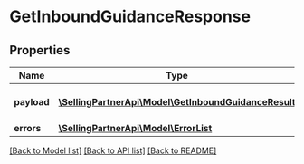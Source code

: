 # GetInboundGuidanceResponse

## Properties
Name | Type | Description | Notes
------------ | ------------- | ------------- | -------------
**payload** | [**\SellingPartnerApi\Model\GetInboundGuidanceResult**](GetInboundGuidanceResult.md) | The payload for the getInboundGuidance operation. | [optional] 
**errors** | [**\SellingPartnerApi\Model\ErrorList**](ErrorList.md) |  | [optional] 

[[Back to Model list]](../README.md#documentation-for-models) [[Back to API list]](../README.md#documentation-for-api-endpoints) [[Back to README]](../README.md)


